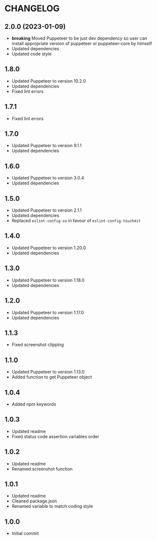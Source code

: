 # CHANGELOG

## 2.0.0 (2023-01-09)

- **breaking** Moved Puppeteer to be just dev dependency so user can install appropriate version of puppeteer or puppeteer-core by himself
- Updated dependencies
- Updated code style

## 1.8.0

- Updated Puppeteer to version 10.2.0
- Updated dependencies
- Fixed lint errors

## 1.7.1

- Fixed lint errors

## 1.7.0

- Updated Puppeteer to version 9.1.1
- Updated dependencies

## 1.6.0

- Updated Puppeteer to version 3.0.4
- Updated dependencies

## 1.5.0

- Updated Puppeteer to version 2.1.1
- Updated dependencies
- Replaced `eslint-config-xo` in favour of `eslint-config-touch4it`

## 1.4.0

- Updated Puppeteer to version 1.20.0
- Updated dependencies

## 1.3.0

- Updated Puppeteer to version 1.18.0
- Updated dependencies

## 1.2.0

- Updated Puppeteer to version 1.17.0
- Updated dependencies

## 1.1.3

- Fixed screenshot clipping

## 1.1.0

- Updated Puppeteer to version 1.13.0
- Added function to get Puppeteer object

## 1.0.4

- Added npm keywords

## 1.0.3

- Updated readme
- Fixed status code assertion variables order

## 1.0.2

- Updated readme
- Renamed screenshot function

## 1.0.1

- Updated readme
- Cleaned package.json
- Renamed variable to match coding style

## 1.0.0

- Initial commit
